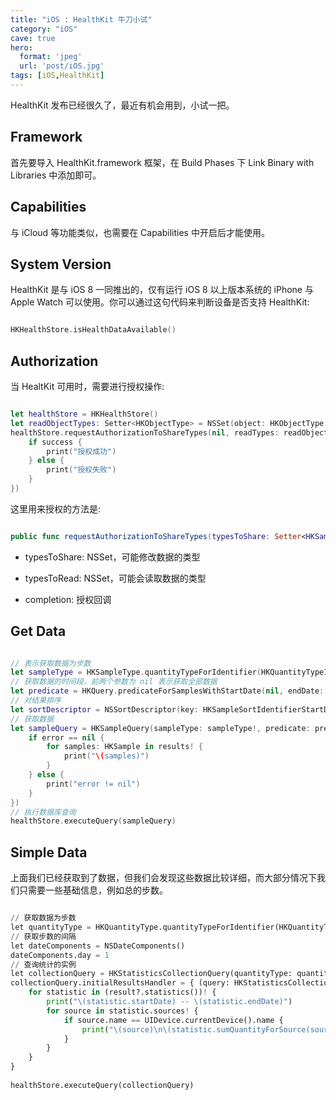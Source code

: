 ```yaml
---
title: "iOS : HealthKit 牛刀小试"
category: "iOS"
cave: true
hero:
  format: 'jpeg'
  url: 'post/iOS.jpg'
tags: [iOS,HealthKit]
---
```

HealthKit 发布已经很久了，最近有机会用到，小试一把。

## Framework

首先要导入 HealthKit.framework 框架，在 Build Phases 下 Link Binary with Libraries 中添加即可。

## Capabilities

与 iCloud 等功能类似，也需要在 Capabilities 中开启后才能使用。

## System Version

HealthKit 是与 iOS 8 一同推出的，仅有运行 iOS 8 以上版本系统的 iPhone 与 Apple Watch 可以使用。你可以通过这句代码来判断设备是否支持 HealthKit:

```swift

HKHealthStore.isHealthDataAvailable()

```


## Authorization

当 HealtKit 可用时，需要进行授权操作:

```swift

let healthStore = HKHealthStore()
let readObjectTypes: Setter<HKObjectType> = NSSet(object: HKObjectType.quantityTypeForIdentifier(HKQuantityTypeIdentifierStepCount)!) as! Setter<HKObjectType>
healthStore.requestAuthorizationToShareTypes(nil, readTypes: readObjectTypes, completion: { (success: Bool, error: NSError?) -> Void in
	if success {
		print("授权成功")
	} else {
		print("授权失败")
	}
})

```


这里用来授权的方法是:

```swift

public func requestAuthorizationToShareTypes(typesToShare: Setter<HKSampleType>?, readTypes typesToRead: Setter<HKObjectType>?, completion: (Bool, NSError?) -> Void)

```


* typesToShare: NSSet，可能修改数据的类型

* typesToRead: NSSet，可能会读取数据的类型

* completion: 授权回调

## Get Data

```swift

// 表示获取数据为步数
let sampleType = HKSampleType.quantityTypeForIdentifier(HKQuantityTypeIdentifierStepCount)
// 获取数据的时间段，前两个参数为 nil 表示获取全部数据
let predicate = HKQuery.predicateForSamplesWithStartDate(nil, endDate: nil, options: HKQueryOptions.StrictStartDate)
// 对结果排序
let sortDescriptor = NSSortDescriptor(key: HKSampleSortIdentifierStartDate, ascending: true)
// 获取数据
let sampleQuery = HKSampleQuery(sampleType: sampleType!, predicate: predicate, limit: Int(HKObjectQueryNoLimit), sortDescriptors: [sortDescriptor], resultsHandler: { (query: HKSampleQuery, results: [HKSample]?, error: NSError?) -> Void in
	if error == nil {
		for samples: HKSample in results! {
		    print("\(samples)")
		}
	} else {
		print("error != nil")
	}
})
// 执行数据库查询
healthStore.executeQuery(sampleQuery)

```


## Simple Data

上面我们已经获取到了数据，但我们会发现这些数据比较详细，而大部分情况下我们只需要一些基础信息，例如总的步数。

```python

// 获取数据为步数
let quantityType = HKQuantityType.quantityTypeForIdentifier(HKQuantityTypeIdentifierStepCount)
// 获取步数的间隔
let dateComponents = NSDateComponents()
dateComponents.day = 1
// 查询统计的实例
let collectionQuery = HKStatisticsCollectionQuery(quantityType: quantityType!, quantitySamplePredicate: nil, options: HKStatisticsOptions.CumulativeSum, anchorDate: NSDate(timeIntervalSince1970: 0), intervalComponents: dateComponents)
collectionQuery.initialResultsHandler = { (query: HKStatisticsCollectionQuery, result: HKStatisticsCollection?, error: NSError?) -> Void in
	for statistic in (result?.statistics())! {
		print("\(statistic.startDate) -- \(statistic.endDate)")
		for source in statistic.sources! {
		    if source.name == UIDevice.currentDevice().name {
		        print("\(source)\n\(statistic.sumQuantityForSource(source)?.doubleValueForUnit(HKUnit.countUnit()))")
		    }
		}
	}
}
  
healthStore.executeQuery(collectionQuery)

```






